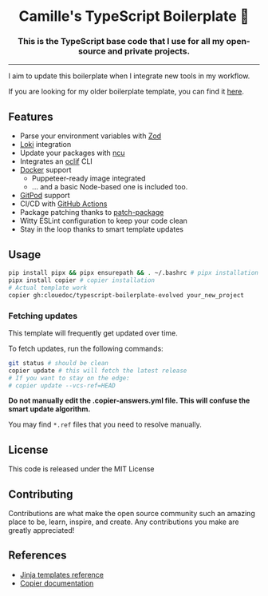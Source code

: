 <h1 align="center">
	 Camille's TypeScript Boilerplate 🥘
</h1>

<h3 align="center">
	This is the TypeScript base code that I use for all my open-source and private projects.
</h3>

---

I aim to update this boilerplate when I integrate new tools in my workflow.

If you are looking for my older boilerplate template, you can find it [here](https://github.com/clouedoc/typescript-boilerplate-archive).

## Features

- Parse your environment variables with [Zod](https://github.com/colinhacks/zod)
- [Loki](https://github.com/grafana/loki/) integration
- Update your packages with [ncu](https://github.com/raineorshine/npm-check-updates)
- Integrates an [oclif](https://github.com/oclif/oclif) CLI
- [Docker](https://www.docker.com/) support
  - Puppeteer-ready image integrated
  - ... and a basic Node-based one is included too.
- [GitPod](https://gitpod.io) support
- CI/CD with [GitHub Actions](https://docs.github.com/en/actions)
- Package patching thanks to [patch-package](https://github.com/ds300/patch-package)
- Witty ESLint configuration to keep your code clean
- Stay in the loop thanks to smart template updates

## Usage

```bash
pip install pipx && pipx ensurepath && . ~/.bashrc # pipx installation
pipx install copier # copier installation
# Actual template work
copier gh:clouedoc/typescript-boilerplate-evolved your_new_project
```

### Fetching updates

This template will frequently get updated over time.

To fetch updates, run the following commands:

```bash
git status # should be clean
copier update # this will fetch the latest release
# If you want to stay on the edge:
# copier update --vcs-ref=HEAD
```

**Do not manually edit the .copier-answers.yml file. This will confuse the smart update algorithm.**

You may find `*.ref` files that you need to resolve manually.

## License

This code is released under the MIT License

## Contributing

Contributions are what make the open source community such an amazing place to be, learn, inspire, and create. Any contributions you make are greatly appreciated!

## References

- [Jinja templates reference](https://jinja.palletsprojects.com/en/3.1.x/templates/#list-of-control-structures)
- [Copier documentation](https://copier.readthedocs.io/en/stable/)
